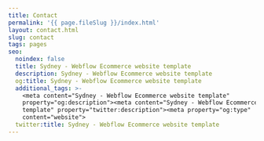 ```yaml
---
title: Contact
permalink: '{{ page.fileSlug }}/index.html'
layout: contact.html
slug: contact
tags: pages
seo:
  noindex: false
  title: Sydney - Webflow Ecommerce website template
  description: Sydney - Webflow Ecommerce website template
  og:title: Sydney - Webflow Ecommerce website template
  additional_tags: >-
    <meta content="Sydney - Webflow Ecommerce website template"
    property="og:description"><meta content="Sydney - Webflow Ecommerce website
    template" property="twitter:description"><meta property="og:type"
    content="website">
  twitter:title: Sydney - Webflow Ecommerce website template
---
```



